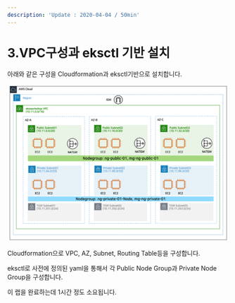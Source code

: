 ```yaml
---
description: 'Update : 2020-04-04 / 50min'
---
```


# 3.VPC구성과 eksctl 기반 설치

아래와 같은 구성을 Cloudformation과 eksctl기반으로 설치합니다.

![](<../.gitbook/assets/image (223) (1) (1) (1) (1).png>)

Cloudformation으로 VPC, AZ, Subnet, Routing Table등을 구성합니다.

eksctl로 사전에 정의된 yaml을 통해서 각 Public Node Group과 Private Node Group을 구성합니다.

이 랩을 완료하는데 1시간 정도 소요됩니다.&#x20;

